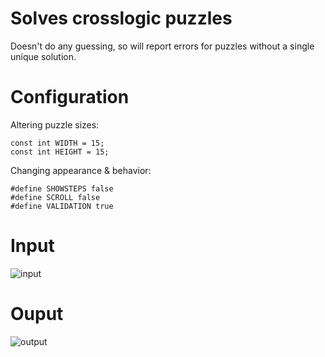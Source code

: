 # Solves crosslogic puzzles
Doesn't do any guessing, so will report errors for puzzles without a single unique solution.  

# Configuration
Altering puzzle sizes:  
```
const int WIDTH = 15;  
const int HEIGHT = 15;  
```
Changing appearance & behavior:  
```
#define SHOWSTEPS false
#define SCROLL false
#define VALIDATION true
```
# Input
![input](https://i.gyazo.com/9c15947414a2650523698d4bc336140a.png)
# Ouput
![output](https://i.gyazo.com/0f4c3917356fba97e0fb328d2d72724c.png)
